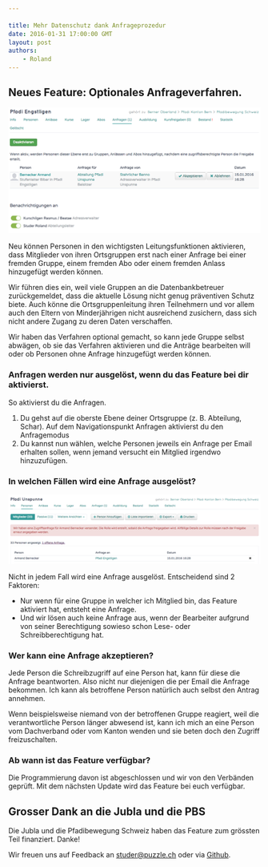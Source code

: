 ```yaml
---

title: Mehr Datenschutz dank Anfrageprozedur
date: 2016-01-31 17:00:00 GMT
layout: post
authors:
    - Roland
---
```


## Neues Feature: Optionales Anfrageverfahren.

![Datenschutz Feature](/images/datenschutz/anfrageprozess-aktivierung-aussschnitt.png)

Neu können Personen in den wichtigsten Leitungsfunktionen aktivieren, dass Mitglieder von ihren Ortsgruppen erst nach einer Anfrage bei einer fremden Gruppe, einem fremden Abo oder einem fremden Anlass hinzugefügt werden können.

Wir führen dies ein, weil viele Gruppen an die Datenbankbetreuer zurückgemeldet, dass die aktuelle Lösung nicht genug präventiven Schutz biete. Auch könne die Ortsgruppenleitung ihren Teilnehmern und vor allem auch den Eltern von Minderjährigen nicht ausreichend zusichern, dass sich nicht andere Zugang zu deren Daten verschaffen.

Wir haben das Verfahren optional gemacht, so kann jede Gruppe selbst abwägen, ob sie das Verfahren aktivieren und die Anträge bearbeiten will oder ob Personen ohne Anfrage hinzugefügt werden können.

### Anfragen werden nur ausgelöst, wenn du das Feature bei dir aktivierst.

So aktivierst du die Anfragen.

1. Du gehst auf die oberste Ebene deiner Ortsgruppe (z. B. Abteilung, Schar). Auf dem Navigationspunkt Anfragen aktivierst du den Anfragemodus
2. Du kannst nun wählen, welche Personen jeweils ein Anfrage per Email erhalten sollen, wenn jemand versucht ein Mitglied irgendwo hinzuzufügen.

### In welchen Fällen wird eine Anfrage ausgelöst?

![Datenschutz Feature](/images/datenschutz/anfrageprozess-info-wenn-ausgeloest-ausschnitt.png)

Nicht in jedem Fall wird eine Anfrage ausgelöst. Entscheidend sind 2 Faktoren:

* Nur wenn für eine Gruppe in welcher ich Mitglied bin, das Feature aktiviert hat, entsteht eine Anfrage.
* Und wir lösen auch keine Anfrage aus, wenn der Bearbeiter aufgrund von seiner Berechtigung sowieso schon Lese- oder Schreibberechtigung hat.

### Wer kann eine Anfrage akzeptieren?

Jede Person die Schreibzugriff auf eine Person hat, kann für diese die Anfrage beantworten. Also nicht nur diejenigen die per Email die Anfrage bekommen. Ich kann als betroffene Person natürlich auch selbst den Antrag annehmen.

Wenn beispielsweise niemand von der betroffenen Gruppe reagiert, weil die verantwortliche Person länger abwesend ist, kann ich mich an eine Person vom Dachverband oder vom Kanton wenden und sie beten doch den Zugriff freizuschalten.

### Ab wann ist das Feature verfügbar?

Die Programmierung davon ist abgeschlossen und wir von den Verbänden geprüft. Mit dem nächsten Update wird das Feature bei euch verfügbar.


## Grosser Dank an die Jubla und die PBS

Die Jubla und die Pfadibewegung Schweiz haben das Feature zum grössten Teil finanziert. Danke!

Wir freuen uns auf Feedback an studer@puzzle.ch oder via [Github](https://github.com/hitobito/hitobito).